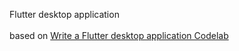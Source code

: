 Flutter desktop application
<br />
<br />
based on [Write a Flutter desktop application Codelab](https://codelabs.developers.google.com/codelabs/google-maps-in-flutter?hl=en#0)